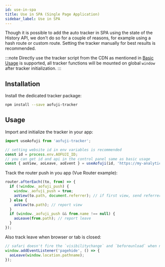 ```yaml
---
id: use-in-spa
title: Use in SPA (Single Page Application)
sidebar_label: Use in SPA
---
```


Though it is possible to add the auto tracker in SPA using the state of the History API, we don't do so for a couple of reasons, for example using a hash route or custom route. Setting the tracker manually for best results is recommended.

:::note
Directly use the tracker script from the CDN as mentioned in [Basic Usage](basic-usage) is supported, all tracker functions will be mounted on global `window` after tracker initialization.
:::

## Installation

Install the dedicated tracker package:

```sh
npm install --save aofuji-tracker
```

## Usage

Import and initialize the tracker in your app:

```js
import useAofuji from 'aofuji-tracker';

// setting website id in env variables is recommended
const id = process.env.AOFUJI_ID;
// you can get id and api in the control panel same as basic usage
const { aoView, aoLeave, aoEvent } = useAofuji(id, 'https://my-analytics.example.org/api');
```

Track the router push in you app (Vue Router example):

```js
router.afterEach((to, from) => {
  if (!window._aofuji_push) {
    window._aofuji_push = true;
    aoView(to.path, document.referrer); // if first view, send referrer
  } else {
    aoView(to.path); // report view
  }
  if (window._aofuji_push && from.name !== null) {
    aoLeave(from.path); // report leave
  }
});
```

Also track leave when browser or tab is closed:

```js
// safari doesn't fire the `visibilitychange` and `beforeunload` when navigating away from a document
window.addEventListener('pagehide', () => {
  aoLeave(window.location.pathname);
});
```
